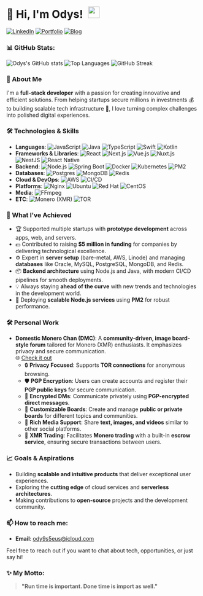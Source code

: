 # 👋 Hi, I'm Odys! &nbsp;<img src="https://github.com/blackcater/blackcater/raw/main/images/Hi.gif" width="30px">

[![LinkedIn](https://img.shields.io/badge/LinkedIn-%230077B5.svg?style=flat&logo=linkedin&logoColor=white)](https://linkedin.com/) 
[![Portfolio](https://img.shields.io/badge/Portfolio-%2312100E.svg?style=flat&logo=firefox&logoColor=white)](#)
[![Blog](https://img.shields.io/badge/Blog-%23FF5722.svg?style=flat&logo=blogger&logoColor=white)](#)

### 📊 GitHub Stats:
![Odys's GitHub stats](https://github-readme-stats.vercel.app/api?username=ody9s5eus&show_icons=true&theme=radical)
![Top Languages](https://github-readme-stats.vercel.app/api/top-langs/?username=ody9s5eus&layout=compact&theme=radical)
![GitHub Streak](https://github-readme-streak-stats.herokuapp.com/?user=ody9s5eus&theme=radical)

### 🚀 About Me
I'm a **full-stack developer** with a passion for creating innovative and efficient solutions. From helping startups secure millions in investments 💰 to building scalable tech infrastructure 🚀, I love turning complex challenges into polished digital experiences.

### 🛠️ Technologies & Skills
- **Languages**: ![JavaScript](https://img.shields.io/badge/JavaScript-%23323330.svg?style=flat&logo=javascript&logoColor=%23F7DF1E) ![Java](https://img.shields.io/badge/Java-%23007396.svg?style=flat&logo=java&logoColor=white) ![TypeScript](https://img.shields.io/badge/TypeScript-%23007ACC.svg?style=flat&logo=typescript&logoColor=white) ![Swift](https://img.shields.io/badge/Swift-%23FA7343.svg?style=flat&logo=swift&logoColor=white) ![Kotlin](https://img.shields.io/badge/Kotlin-%230095D5.svg?style=flat&logo=kotlin&logoColor=white)
- **Frameworks & Libraries**: ![React](https://img.shields.io/badge/React-%2320232a.svg?style=flat&logo=react&logoColor=%2361DAFB) ![Next.js](https://img.shields.io/badge/Next.js-%23000000.svg?style=flat&logo=nextdotjs&logoColor=white) ![Vue.js](https://img.shields.io/badge/Vue.js-%2335495e.svg?style=flat&logo=vuedotjs&logoColor=%234FC08D) ![Nuxt.js](https://img.shields.io/badge/Nuxt.js-%2300C58E.svg?style=flat&logo=nuxtdotjs&logoColor=white) ![NestJS](https://img.shields.io/badge/NestJS-%23E0234E.svg?style=flat&logo=nestjs&logoColor=white) ![React Native](https://img.shields.io/badge/React%20Native-%2320232a.svg?style=flat&logo=react&logoColor=%2361DAFB)
- **Backend**: ![Node.js](https://img.shields.io/badge/Node.js-%2343853D.svg?style=flat&logo=nodedotjs&logoColor=white) ![Spring Boot](https://img.shields.io/badge/Spring%20Boot-%236DB33F.svg?style=flat&logo=springboot&logoColor=white) ![Docker](https://img.shields.io/badge/Docker-%230db7ed.svg?style=flat&logo=docker&logoColor=white) ![Kubernetes](https://img.shields.io/badge/Kubernetes-%23326CE5.svg?style=flat&logo=kubernetes&logoColor=white) ![PM2](https://img.shields.io/badge/PM2-%2300AC47.svg?style=flat&logo=pm2&logoColor=white)
- **Databases**: ![Postgres](https://img.shields.io/badge/Postgres-%23316192.svg?style=flat&logo=postgresql&logoColor=white) ![MongoDB](https://img.shields.io/badge/MongoDB-%2347A248.svg?style=flat&logo=mongodb&logoColor=white) ![Redis](https://img.shields.io/badge/Redis-%23DC382D.svg?style=flat&logo=redis&logoColor=white)
- **Cloud & DevOps**: ![AWS](https://img.shields.io/badge/AWS-%23FF9900.svg?style=flat&logo=amazonaws&logoColor=white) ![CI/CD](https://img.shields.io/badge/CI%2FCD-%2300599C.svg?style=flat&logo=jenkins&logoColor=white)
- **Platforms**: ![Nginx](https://img.shields.io/badge/Nginx-%23009639.svg?style=flat&logo=nginx&logoColor=white) ![Ubuntu](https://img.shields.io/badge/Ubuntu-%23E95420.svg?style=flat&logo=ubuntu&logoColor=white) ![Red Hat](https://img.shields.io/badge/Red%20Hat-%23EE0000.svg?style=flat&logo=redhat&logoColor=white) ![CentOS](https://img.shields.io/badge/CentOS-%23262576.svg?style=flat&logo=centos&logoColor=white)
- **Media**: ![FFmpeg](https://img.shields.io/badge/FFmpeg-%23000000.svg?style=flat&logo=ffmpeg&logoColor=white)
- **ETC**: ![Monero (XMR)](https://img.shields.io/badge/Monero-%23FF6600.svg?style=flat&logo=monero&logoColor=white) ![TOR](https://img.shields.io/badge/TOR-%237E4798.svg?style=flat&logo=torproject&logoColor=white)

### 🌟 What I've Achieved
- 🏆 Supported multiple startups with **prototype development** across apps, web, and servers.
- 💵 Contributed to raising **$5 million in funding** for companies by delivering technological excellence.
- ⚙️ Expert in **server setup** (bare-metal, AWS, Linode) and managing **databases** like Oracle, MySQL, PostgreSQL, MongoDB, and Redis.
- 📦 **Backend architecture** using Node.js and Java, with modern CI/CD pipelines for smooth deployments.
- 💡 Always staying **ahead of the curve** with new trends and technologies in the development world.
- 🔧 Deploying **scalable Node.js services** using **PM2** for robust performance.

### 🛠️ Personal Work
- **Domestic Monero Chan (DMC)**: A **community-driven, image board-style forum** tailored for Monero (XMR) enthusiasts. It emphasizes privacy and secure communication.  
  🌐 [Check it out](https://domesticmonerochan.org)  
  - 🔒 **Privacy Focused**: Supports **TOR connections** for anonymous browsing.  
  - 🛡️ **PGP Encryption**: Users can create accounts and register their **PGP public keys** for secure communication.  
  - 💬 **Encrypted DMs**: Communicate privately using **PGP-encrypted direct messages**.  
  - 🧩 **Customizable Boards**: Create and manage **public or private boards** for different topics and communities.  
  - 📸 **Rich Media Support**: Share **text, images, and videos** similar to other social platforms.  
  - 🤝 **XMR Trading**: Facilitates **Monero trading** with a built-in **escrow service**, ensuring secure transactions between users.

### 📈 Goals & Aspirations
- Building **scalable and intuitive products** that deliver exceptional user experiences.
- Exploring the **cutting edge** of cloud services and **serverless architectures**.
- Making contributions to **open-source** projects and the development community.

### 📫 How to reach me:
- **Email**: [ody9s5eus@icloud.com](mailto:ody9s5eus@icloud.com)

Feel free to reach out if you want to chat about tech, opportunities, or just say hi!

### ✨ My Motto:
> **"Run time is important. Done time is import as well."**
